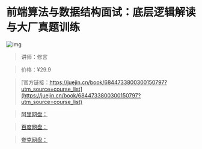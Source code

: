 # 前端算法与数据结构面试：底层逻辑解读与大厂真题训练

![img](../../assets/172d14d866d42a2a~tplv-t2oaga2asx-no-mark:280:280:200:280.png)


> 讲师：修言

> 价格：¥29.9

> [官方链接：https://juejin.cn/book/6844733800300150797?utm_source=course_list](https://juejin.cn/book/6844733800300150797?utm_source=course_list)

> [阿里网盘：]()

> [百度网盘：]()

> [夸克网盘：]()
